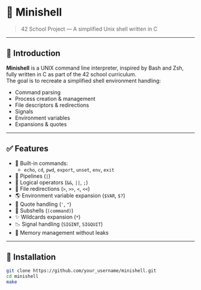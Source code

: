 # 🐚 Minishell

> 42 School Project — A simplified Unix shell written in C

---

## 🚀 Introduction

**Minishell** is a UNIX command line interpreter, inspired by Bash and Zsh, fully written in C as part of the 42 school curriculum.  
The goal is to recreate a simplified shell environment handling:

- Command parsing
- Process creation & management
- File descriptors & redirections
- Signals
- Environment variables
- Expansions & quotes

---

## ✅ Features

- 🔧 Built-in commands:
  - `echo`, `cd`, `pwd`, `export`, `unset`, `env`, `exit`
- 🔄 Pipelines (`|`)
- 🔗 Logical operators (`&&`, `||`, `;`)
- 📂 File redirections (`>`, `>>`, `<`, `<<`)
- 🌎 Environment variable expansion (`$VAR`, `$?`)
- 📝 Quote handling (`'`, `"`)
- 🐚 Subshells (`(command)`)
- ✨ Wildcards expansion (`*`)
- 📉 Signal handling (`SIGINT`, `SIGQUIT`)
- 🧹 Memory management without leaks

---

## 🔧 Installation

```bash
git clone https://github.com/your_username/minishell.git
cd minishell
make
